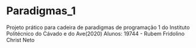 # Paradigmas_1
Projeto prático para cadeira de paradigmas de programação 1 do Instituto Politécnico do Cávado e do Ave(2020)
Alunos:
19744 - Rubem Fridolino Christ Neto

